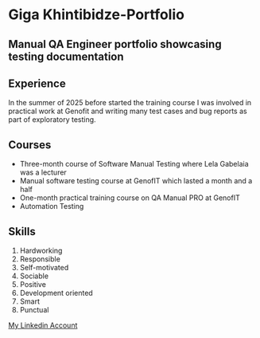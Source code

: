 # Giga Khintibidze-Portfolio
## Manual QA Engineer portfolio showcasing testing documentation

## Experience
In the summer of 2025 before started the training course I was involved in practical work at Genofit and writing many test cases and bug reports as part of exploratory testing.

## Courses
- Three-month course of Software Manual Testing where Lela Gabelaia was a lecturer
- Manual software testing course at GenofIT which lasted a month and a half
- One-month practical training course on QA Manual PRO at GenofIT
- Automation Testing

## Skills
1. Hardworking
2. Responsible
3. Self-motivated
4. Sociable
5. Positive
6. Development oriented
7. Smart
8. Punctual
   

[My Linkedin Account](https://www.linkedin.com/in/giga-khintibidze-24563534b/)
